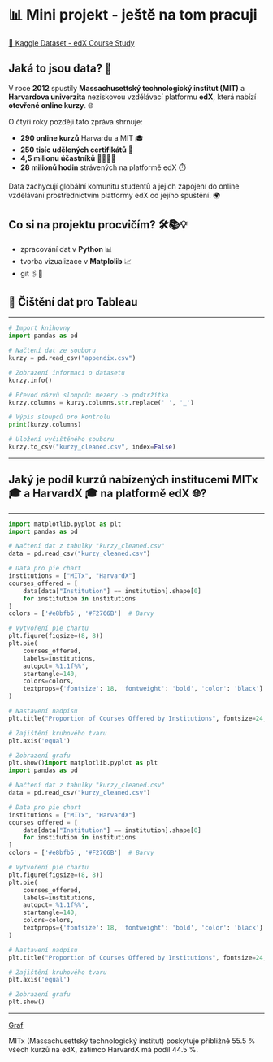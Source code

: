 # 📊 Mini projekt - ještě na tom pracuji 
[🔗 Kaggle Dataset - edX Course Study](https://www.kaggle.com/datasets/edx/course-study)

## Jaká to jsou data? 🧐  

V roce **2012** spustily **Massachusettský technologický institut (MIT)** a **Harvardova univerzita** neziskovou vzdělávací platformu **edX**, která nabízí **otevřené online kurzy**. 🌐  

O čtyři roky později tato zpráva shrnuje:  
- **290 online kurzů** Harvardu a MIT 🎓  
- **250 tisíc udělených certifikátů** 🏅  
- **4,5 milionu účastníků** 👨‍🎓👩‍🎓  
- **28 milionů hodin** strávených na platformě edX ⏱️  

Data zachycují globální komunitu studentů a jejich zapojení do online vzdělávání prostřednictvím platformy edX od jejího spuštění. 🌍  

## Co si na projektu procvičím? 🛠️📚💡

- zpracování dat v **Python** 📊
- tvorba vizualizace v **Matplolib** 📈
- git 🖇️💾

## 🧹 Čištění dat pro Tableau
---
```python
# Import knihovny
import pandas as pd

# Načtení dat ze souboru
kurzy = pd.read_csv("appendix.csv")

# Zobrazení informací o datasetu
kurzy.info()

# Převod názvů sloupců: mezery -> podtržítka
kurzy.columns = kurzy.columns.str.replace(' ', '_')

# Výpis sloupců pro kontrolu
print(kurzy.columns)

# Uložení vyčištěného souboru
kurzy.to_csv("kurzy_cleaned.csv", index=False)
```
---

## Jaký je podíl kurzů nabízených institucemi MITx 🎓 a HarvardX 🎓 na platformě edX 🌐?
---
```python
import matplotlib.pyplot as plt
import pandas as pd

# Načtení dat z tabulky "kurzy_cleaned.csv"
data = pd.read_csv("kurzy_cleaned.csv")

# Data pro pie chart
institutions = ["MITx", "HarvardX"]
courses_offered = [
    data[data["Institution"] == institution].shape[0] 
    for institution in institutions
]
colors = ['#e8bfb5', '#F2766B']  # Barvy

# Vytvoření pie chartu
plt.figure(figsize=(8, 8))
plt.pie(
    courses_offered,
    labels=institutions,
    autopct='%1.1f%%',
    startangle=140,
    colors=colors,
    textprops={'fontsize': 18, 'fontweight': 'bold', 'color': 'black'}
)

# Nastavení nadpisu
plt.title("Proportion of Courses Offered by Institutions", fontsize=24, fontweight='bold', pad=10)

# Zajištění kruhového tvaru
plt.axis('equal')

# Zobrazení grafu
plt.show()import matplotlib.pyplot as plt
import pandas as pd

# Načtení dat z tabulky "kurzy_cleaned.csv"
data = pd.read_csv("kurzy_cleaned.csv")

# Data pro pie chart
institutions = ["MITx", "HarvardX"]
courses_offered = [
    data[data["Institution"] == institution].shape[0] 
    for institution in institutions
]
colors = ['#e8bfb5', '#F2766B']  # Barvy

# Vytvoření pie chartu
plt.figure(figsize=(8, 8))
plt.pie(
    courses_offered,
    labels=institutions,
    autopct='%1.1f%%',
    startangle=140,
    colors=colors,
    textprops={'fontsize': 18, 'fontweight': 'bold', 'color': 'black'}
)

# Nastavení nadpisu
plt.title("Proportion of Courses Offered by Institutions", fontsize=24, fontweight='bold', pad=10)

# Zajištění kruhového tvaru
plt.axis('equal')

# Zobrazení grafu
plt.show()
```
---

[Graf](https://github.com/DanielaAntosova/Online-Courses-from-Harvard-and-MIT/blob/main/Proportion_of_Courses_Offered_by_Institutions.png)

MITx (Massachusettský technologický institut) poskytuje přibližně 55.5 % všech kurzů na edX, zatímco HarvardX má podíl 44.5 %.
